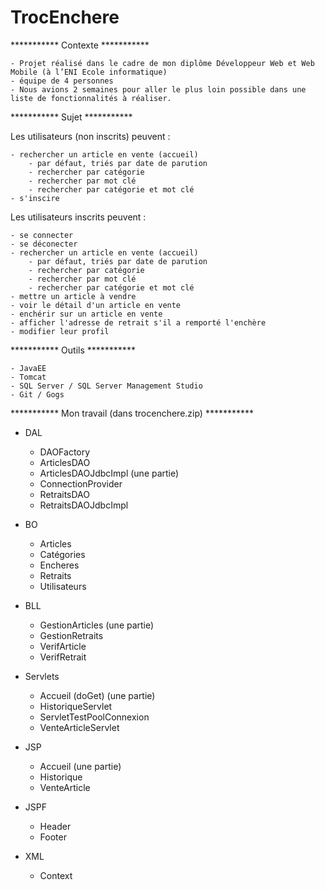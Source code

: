 # TrocEnchere

*********** Contexte ***********

    - Projet réalisé dans le cadre de mon diplôme Développeur Web et Web Mobile (à l’ENI Ecole informatique)
    - équipe de 4 personnes
    - Nous avions 2 semaines pour aller le plus loin possible dans une liste de fonctionnalités à réaliser.

*********** Sujet ***********

Les utilisateurs (non inscrits) peuvent :

    - rechercher un article en vente (accueil)
        - par défaut, triés par date de parution
        - rechercher par catégorie
        - rechercher par mot clé
        - rechercher par catégorie et mot clé
    - s'inscire
    
Les utilisateurs inscrits peuvent :

    - se connecter
    - se déconecter
    - rechercher un article en vente (accueil)
        - par défaut, triés par date de parution
        - rechercher par catégorie
        - rechercher par mot clé
        - rechercher par catégorie et mot clé
    - mettre un article à vendre
    - voir le détail d'un article en vente
    - enchérir sur un article en vente
    - afficher l'adresse de retrait s'il a remporté l'enchère
    - modifier leur profil


*********** Outils ***********

    - JavaEE
    - Tomcat
    - SQL Server / SQL Server Management Studio
    - Git / Gogs

*********** Mon travail (dans trocenchere.zip) ***********

   - DAL
        - DAOFactory
        - ArticlesDAO
        - ArticlesDAOJdbcImpl (une partie)
        - ConnectionProvider
        - RetraitsDAO
        - RetraitsDAOJdbcImpl
        
   - BO
        - Articles
        - Catégories
        - Encheres
        - Retraits
        - Utilisateurs
        
   - BLL
        - GestionArticles (une partie)
        - GestionRetraits
        - VerifArticle
        - VerifRetrait
        
   - Servlets
        - Accueil (doGet) (une partie)
        - HistoriqueServlet
        - ServletTestPoolConnexion
        - VenteArticleServlet
        
   - JSP
        - Accueil (une partie)
        - Historique
        - VenteArticle
	
   - JSPF
        - Header
        - Footer
		
   - XML
        - Context
